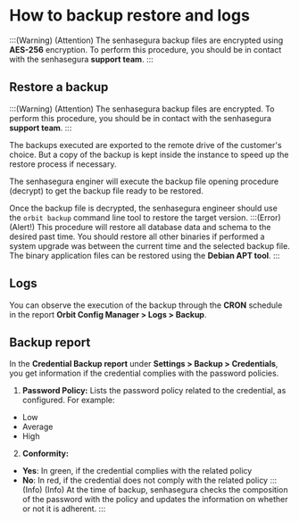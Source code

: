 # How to backup restore and logs

:::(Warning) (Attention)
The senhasegura backup files are encrypted using **AES-256** encryption. To perform this procedure, you should be in contact with the senhasegura **support team**.
:::

## Restore a backup
:::(Warning) (Attention)
The senhasegura backup files are encrypted. To perform this procedure, you should be in contact with the senhasegura **support team**.
:::

The backups executed are exported to the remote drive of the customer's choice. But a copy of the backup is kept inside the instance to speed up the restore process if necessary.

The senhasegura enginer will execute the backup file opening procedure (decrypt) to get the backup file ready to be restored.

Once the backup file is decrypted, the senhasegura engineer should use the `orbit backup` command line tool to restore the target version.
:::(Error) (Alert!)
This procedure will restore all database data and schema to the desired past time. You should restore all other binaries if performed a system upgrade was between the current time and the selected backup file. The binary application files can be restored using the **Debian APT tool**.
:::

## Logs
You can observe the execution of the backup through the **CRON** schedule in the report **Orbit Config Manager > Logs > Backup**.

## Backup report
In the **Credential Backup report** under **Settings > Backup > Credentials**, you get information if the credential complies with the password policies.

1. **Password Policy:** Lists the password policy related to the credential, as configured. For example:
* Low
* Average
* High
2. **Conformity:**
* **Yes**: In green, if the credential complies with the related policy
* **No**: In red, if the credential does not comply with the related policy
:::(Info) (Info)
At the time of backup, senhasegura checks the composition of the password with the policy and updates the information on whether or not it is adherent.
:::

